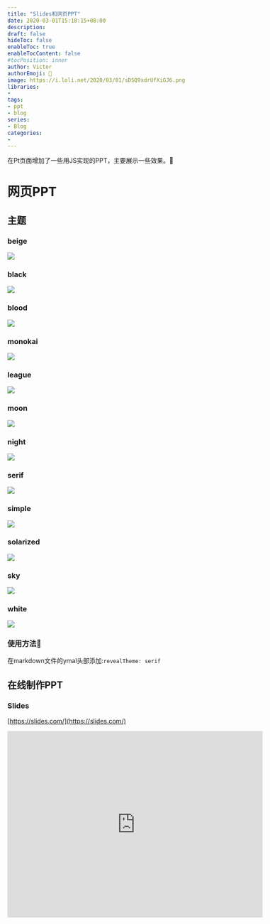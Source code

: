 ```yaml
---
title: "Slides和网页PPT"
date: 2020-03-01T15:18:15+08:00
description:
draft: false
hideToc: false
enableToc: true
enableTocContent: false
#tocPosition: inner
author: Victor
authorEmoji: 👻
image: https://i.loli.net/2020/03/01/sDSQ9xdrUfXiGJ6.png
libraries:
- 
tags:
- ppt
- blog
series:
- Blog
categories:
-
---
```


在Pt页面增加了一些用JS实现的PPT，主要展示一些效果。:electric_plug:

<!--more-->

# 网页PPT

## 主题

### beige

![](https://i.loli.net/2020/03/01/MsOniqFTRjoAmYS.png)

### black

![](https://i.loli.net/2020/03/01/cLek8VPtIZOFAGh.png)

### blood

![](https://i.loli.net/2020/03/01/75aDjrW2HVCidGY.png)

### monokai

![](https://i.loli.net/2020/03/01/UPMwydb4feSkF23.png)

### league

![](https://i.loli.net/2020/03/01/oMZUhn5r72Ly4Nm.png)

### moon

![](https://i.loli.net/2020/03/01/uN2mh4laWxAURg3.png)

### night

![](https://i.loli.net/2020/03/01/bmFS2dejnB6sgEO.png)

### serif

![](https://i.loli.net/2020/03/01/S6Yp9BDHKTt5JLw.png)

### simple

![](https://i.loli.net/2020/03/01/NYqaAtLi1OJnc9U.png)

### solarized

![](https://i.loli.net/2020/03/01/45OurbWfq3UlMVh.png)

### sky

![](https://i.loli.net/2020/03/01/gaVqzhMGQCKunwN.png)

### white

![](https://i.loli.net/2020/03/01/Vb7vTBm4ejXFoWl.png)

### 使用方法:milky_way:

在markdown文件的ymal头部添加:`revealTheme: serif`

## 在线制作PPT

### Slides

[https://slides.com/](https://slides.com/)

<iframe src="https://slides.com/news/developers/embed" width="576" height="420" scrolling="no" frameborder="0" webkitallowfullscreen mozallowfullscreen allowfullscreen></iframe>